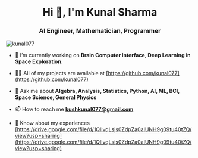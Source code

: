 <h1 align="center">Hi 👋, I'm Kunal Sharma</h1>
<h3 align="center">AI Engineer, Mathematician, Programmer</h3>

<p align="left"> <img src="https://komarev.com/ghpvc/?username=kunal077&label=Profile%20views&color=0e75b6&style=flat" alt="kunal077" /> </p>

- 🔭 I’m currently working on **Brain Computer Interface, Deep Learning in Space Exploration.**

- 👨‍💻 All of my projects are available at [https://github.com/kunal077](https://github.com/kunal077)

- 💬 Ask me about **Algebra, Analysis, Statistics, Python, AI, ML, BCI, Space Science, General Physics**

- 📫 How to reach me **kushkunal077@gmail.com**

- 📄 Know about my experiences [https://drive.google.com/file/d/1QlIvqLsjs0ZdpZa0aIUNH9g09tu40tZQ/view?usp=sharing](https://drive.google.com/file/d/1QlIvqLsjs0ZdpZa0aIUNH9g09tu40tZQ/view?usp=sharing)


